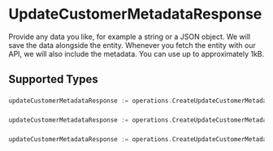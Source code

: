 # UpdateCustomerMetadataResponse

Provide any data you like, for example a string or a JSON object. We will save the data alongside the entity. Whenever
you fetch the entity with our API, we will also include the metadata. You can use up to approximately 1kB.


## Supported Types

### 

```go
updateCustomerMetadataResponse := operations.CreateUpdateCustomerMetadataResponseStr(string{/* values here */})
```

### 

```go
updateCustomerMetadataResponse := operations.CreateUpdateCustomerMetadataResponseMapOfAny(map[string]any{/* values here */})
```

### 

```go
updateCustomerMetadataResponse := operations.CreateUpdateCustomerMetadataResponseArrayOfStr([]string{/* values here */})
```

